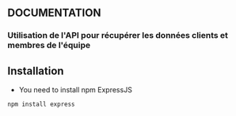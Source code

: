 ## DOCUMENTATION ##
### Utilisation de l'API pour récupérer les données clients et membres de l'équipe ###

## Installation ##

- You need to install npm ExpressJS 
```
npm install express
```